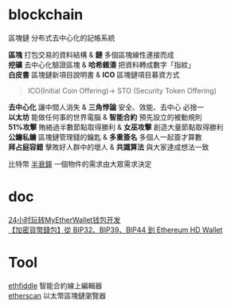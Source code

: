 # blockchain

區塊鏈 分布式去中心化的記帳系統  

**區塊** 打包交易的資料結構 & **鏈** 多個區塊線性連接而成  
**挖礦** 去中心化驗證區塊 & **哈希雜湊** 把資料轉成數字「指紋」  
**白皮書** 區塊鏈新項目說明書  & **ICO** 區塊鏈項目募資方式 
> ICO(Initial Coin Offering)-> STO (Security Token Offering)  

**去中心化** 讓中間人消失  & **三角悖論** 安全、效能、去中心 必捨一  
**以太坊** 能做任何事的世界電腦  & **智能合約** 預先設立的被動規則  
**51%攻擊** 賄絡過半數節點取得勝利  & **女巫攻擊** 創造大量節點取得勝利     
**公鑰私鑰** 區塊鏈管理錢的鑰匙  & **多重簽名** 多個人一起簽才算數        
**拜占庭容錯** 擊敗好人群中的壞人  & **共識算法** 與大家達成想法一致     

比特幣 [半衰鐘](https://www.bitcoinclock.com/) 一個物件的需求由大眾需求決定

# doc 

[24小时玩转MyEtherWallet钱包开发](https://chaindesk.cn/witbook/1/3)  
[【加密貨幣錢包】從 BIP32、BIP39、BIP44 到 Ethereum HD Wallet](https://medium.com/taipei-ethereum-meetup/虛擬貨幣錢包-從-bip32-bip39-bip44-到-ethereum-hd-ｗallet-a40b1c87c1f7)  

# Tool

[ethfiddle](https://ethfiddle.com/) 智能合約線上編輯器  
[etherscan](https://etherscan.io/) 以太幣區塊鏈瀏覽器　　


